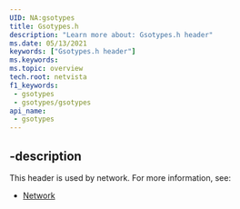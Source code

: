 ```yaml
---
UID: NA:gsotypes
title: Gsotypes.h
description: "Learn more about: Gsotypes.h header"
ms.date: 05/13/2021
keywords: ["Gsotypes.h header"]
ms.keywords: 
ms.topic: overview
tech.root: netvista
f1_keywords:
 - gsotypes
 - gsotypes/gsotypes
api_name:
 - gsotypes
---
```



## -description

This header is used by network. For more information, see:

- [Network](../_netvista/index.md)

